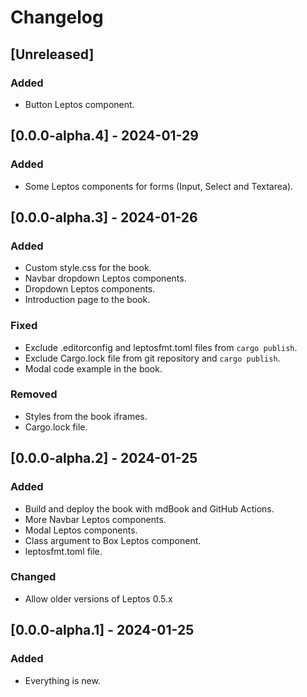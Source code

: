 # Changelog

## [Unreleased]

### Added

- Button Leptos component.

## [0.0.0-alpha.4] - 2024-01-29

### Added

- Some Leptos components for forms (Input, Select and Textarea).

## [0.0.0-alpha.3] - 2024-01-26

### Added

- Custom style.css for the book.
- Navbar dropdown Leptos components.
- Dropdown Leptos components.
- Introduction page to the book.

### Fixed

- Exclude .editorconfig and leptosfmt.toml files from `cargo publish`.
- Exclude Cargo.lock file from git repository and `cargo publish`.
- Modal code example in the book.

### Removed

- Styles from the book iframes.
- Cargo.lock file.

## [0.0.0-alpha.2] - 2024-01-25

### Added

- Build and deploy the book with mdBook and GitHub Actions.
- More Navbar Leptos components.
- Modal Leptos components.
- Class argument to Box Leptos component.
- leptosfmt.toml file.

### Changed

- Allow older versions of Leptos 0.5.x

## [0.0.0-alpha.1] - 2024-01-25

### Added

- Everything is new.
